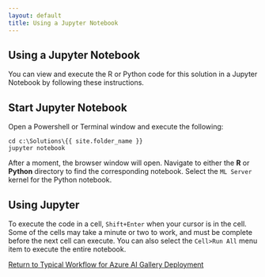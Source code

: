 ```yaml
---
layout: default
title: Using a Jupyter Notebook
---
```

## Using a Jupyter Notebook

You can view and execute the R or Python code for this solution in a Jupyter Notebook by following these instructions. 

## Start Jupyter Notebook

Open a Powershell or Terminal window and execute the following:
    
    cd c:\Solutions\{{ site.folder_name }}
    jupyter notebook
    

After a moment, the browser window will open.  Navigate to either the **R** or **Python** directory to find the corresponding notebook.  Select the `ML Server` kernel for the Python notebook.


## Using Jupyter

To execute the code in a cell, `Shift+Enter` when your cursor is in the cell.  Some of the cells may take a minute or two to work, and must be complete before the next cell can execute.  You can also select the `Cell>Run All` menu item to execute the entire notebook.


<a href="CIG_Workflow.html#step2">Return to Typical Workflow for Azure AI Gallery Deployment<a>
